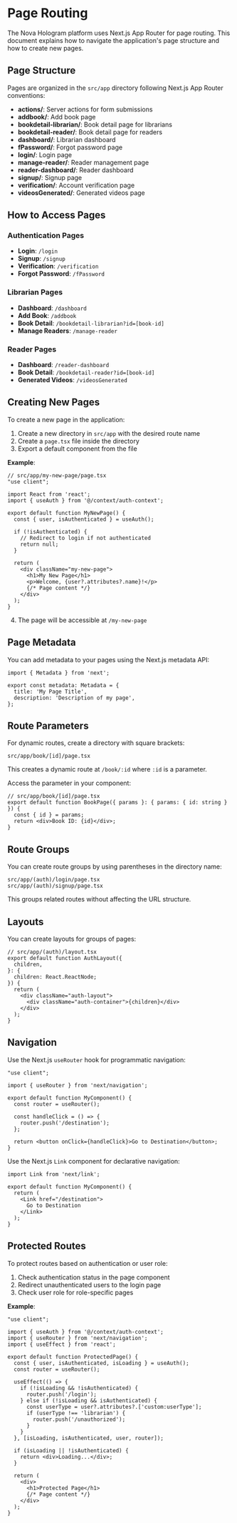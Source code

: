 # Page Routing

The Nova Hologram platform uses Next.js App Router for page routing. This document explains how to navigate the application's page structure and how to create new pages.

## Page Structure

Pages are organized in the `src/app` directory following Next.js App Router conventions:

- **actions/**: Server actions for form submissions
- **addbook/**: Add book page
- **bookdetail-librarian/**: Book detail page for librarians
- **bookdetail-reader/**: Book detail page for readers
- **dashboard/**: Librarian dashboard
- **fPassword/**: Forgot password page
- **login/**: Login page
- **manage-reader/**: Reader management page
- **reader-dashboard/**: Reader dashboard
- **signup/**: Signup page
- **verification/**: Account verification page
- **videosGenerated/**: Generated videos page

## How to Access Pages

### Authentication Pages

- **Login**: `/login`
- **Signup**: `/signup`
- **Verification**: `/verification`
- **Forgot Password**: `/fPassword`

### Librarian Pages

- **Dashboard**: `/dashboard`
- **Add Book**: `/addbook`
- **Book Detail**: `/bookdetail-librarian?id=[book-id]`
- **Manage Readers**: `/manage-reader`

### Reader Pages

- **Dashboard**: `/reader-dashboard`
- **Book Detail**: `/bookdetail-reader?id=[book-id]`
- **Generated Videos**: `/videosGenerated`

## Creating New Pages

To create a new page in the application:

1. Create a new directory in `src/app` with the desired route name
2. Create a `page.tsx` file inside the directory
3. Export a default component from the file

**Example**:
```tsx
// src/app/my-new-page/page.tsx
"use client";

import React from 'react';
import { useAuth } from '@/context/auth-context';

export default function MyNewPage() {
  const { user, isAuthenticated } = useAuth();

  if (!isAuthenticated) {
    // Redirect to login if not authenticated
    return null;
  }

  return (
    <div className="my-new-page">
      <h1>My New Page</h1>
      <p>Welcome, {user?.attributes?.name}!</p>
      {/* Page content */}
    </div>
  );
}
```

4. The page will be accessible at `/my-new-page`

## Page Metadata

You can add metadata to your pages using the Next.js metadata API:

```tsx
import { Metadata } from 'next';

export const metadata: Metadata = {
  title: 'My Page Title',
  description: 'Description of my page',
};
```

## Route Parameters

For dynamic routes, create a directory with square brackets:

```
src/app/book/[id]/page.tsx
```

This creates a dynamic route at `/book/:id` where `:id` is a parameter.

Access the parameter in your component:

```tsx
// src/app/book/[id]/page.tsx
export default function BookPage({ params }: { params: { id: string } }) {
  const { id } = params;
  return <div>Book ID: {id}</div>;
}
```

## Route Groups

You can create route groups by using parentheses in the directory name:

```
src/app/(auth)/login/page.tsx
src/app/(auth)/signup/page.tsx
```

This groups related routes without affecting the URL structure.

## Layouts

You can create layouts for groups of pages:

```tsx
// src/app/(auth)/layout.tsx
export default function AuthLayout({
  children,
}: {
  children: React.ReactNode;
}) {
  return (
    <div className="auth-layout">
      <div className="auth-container">{children}</div>
    </div>
  );
}
```

## Navigation

Use the Next.js `useRouter` hook for programmatic navigation:

```tsx
"use client";

import { useRouter } from 'next/navigation';

export default function MyComponent() {
  const router = useRouter();

  const handleClick = () => {
    router.push('/destination');
  };

  return <button onClick={handleClick}>Go to Destination</button>;
}
```

Use the Next.js `Link` component for declarative navigation:

```tsx
import Link from 'next/link';

export default function MyComponent() {
  return (
    <Link href="/destination">
      Go to Destination
    </Link>
  );
}
```

## Protected Routes

To protect routes based on authentication or user role:

1. Check authentication status in the page component
2. Redirect unauthenticated users to the login page
3. Check user role for role-specific pages

**Example**:
```tsx
"use client";

import { useAuth } from '@/context/auth-context';
import { useRouter } from 'next/navigation';
import { useEffect } from 'react';

export default function ProtectedPage() {
  const { user, isAuthenticated, isLoading } = useAuth();
  const router = useRouter();

  useEffect(() => {
    if (!isLoading && !isAuthenticated) {
      router.push('/login');
    } else if (!isLoading && isAuthenticated) {
      const userType = user?.attributes?.['custom:userType'];
      if (userType !== 'librarian') {
        router.push('/unauthorized');
      }
    }
  }, [isLoading, isAuthenticated, user, router]);

  if (isLoading || !isAuthenticated) {
    return <div>Loading...</div>;
  }

  return (
    <div>
      <h1>Protected Page</h1>
      {/* Page content */}
    </div>
  );
}
```
